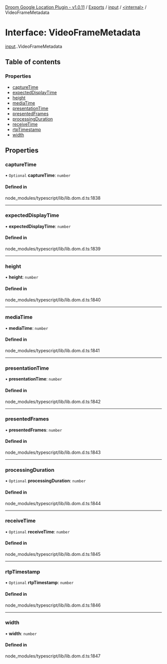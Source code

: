 [Droom Google Location Plugin - v1.0.11](../README.md) / [Exports](../modules.md) / [input](../modules/input.md) / [<internal\>](../modules/input._internal_.md) / VideoFrameMetadata

# Interface: VideoFrameMetadata

[input](../modules/input.md).[<internal>](../modules/input._internal_.md).VideoFrameMetadata

## Table of contents

### Properties

- [captureTime](input._internal_.VideoFrameMetadata.md#capturetime)
- [expectedDisplayTime](input._internal_.VideoFrameMetadata.md#expecteddisplaytime)
- [height](input._internal_.VideoFrameMetadata.md#height)
- [mediaTime](input._internal_.VideoFrameMetadata.md#mediatime)
- [presentationTime](input._internal_.VideoFrameMetadata.md#presentationtime)
- [presentedFrames](input._internal_.VideoFrameMetadata.md#presentedframes)
- [processingDuration](input._internal_.VideoFrameMetadata.md#processingduration)
- [receiveTime](input._internal_.VideoFrameMetadata.md#receivetime)
- [rtpTimestamp](input._internal_.VideoFrameMetadata.md#rtptimestamp)
- [width](input._internal_.VideoFrameMetadata.md#width)

## Properties

### captureTime

• `Optional` **captureTime**: `number`

#### Defined in

node_modules/typescript/lib/lib.dom.d.ts:1838

___

### expectedDisplayTime

• **expectedDisplayTime**: `number`

#### Defined in

node_modules/typescript/lib/lib.dom.d.ts:1839

___

### height

• **height**: `number`

#### Defined in

node_modules/typescript/lib/lib.dom.d.ts:1840

___

### mediaTime

• **mediaTime**: `number`

#### Defined in

node_modules/typescript/lib/lib.dom.d.ts:1841

___

### presentationTime

• **presentationTime**: `number`

#### Defined in

node_modules/typescript/lib/lib.dom.d.ts:1842

___

### presentedFrames

• **presentedFrames**: `number`

#### Defined in

node_modules/typescript/lib/lib.dom.d.ts:1843

___

### processingDuration

• `Optional` **processingDuration**: `number`

#### Defined in

node_modules/typescript/lib/lib.dom.d.ts:1844

___

### receiveTime

• `Optional` **receiveTime**: `number`

#### Defined in

node_modules/typescript/lib/lib.dom.d.ts:1845

___

### rtpTimestamp

• `Optional` **rtpTimestamp**: `number`

#### Defined in

node_modules/typescript/lib/lib.dom.d.ts:1846

___

### width

• **width**: `number`

#### Defined in

node_modules/typescript/lib/lib.dom.d.ts:1847
